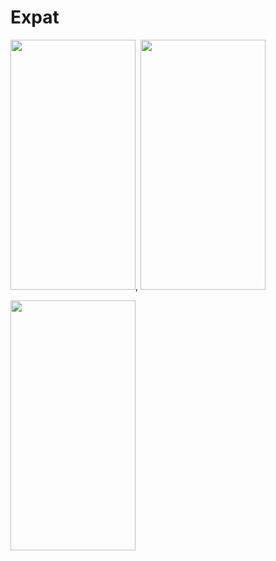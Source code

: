 # Expat

<img src="https://user-images.githubusercontent.com/50337341/190494919-4c9919bb-baef-4147-a1e7-ef4eab47e267.png" width="200" height="400">, <img src="https://user-images.githubusercontent.com/50337341/190494919-4c9919bb-baef-4147-a1e7-ef4eab47e267.png" width="200" height="400">


<img src="https://user-images.githubusercontent.com/50337341/190494919-4c9919bb-baef-4147-a1e7-ef4eab47e267.png" width="200" height="400">
